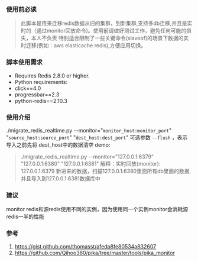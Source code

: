 ### 使用前必读
> 此脚本是用来迁移redis数据从旧的集群，到新集群,支持多db迁移,并且是实时的（通过monitor回放命令)。使用前请做好测试工作，避免任何可能的损失，本人不负责
特别适合限制了一些关键命令(slaveof)的场景下数据的实时迁移(例如：aws elasticache redis),方便应用切换。

### 脚本使用需求
* Requires Redis 2.8.0 or higher.
* Python requirements:
* click==4.0
* progressbar==2.3
* python-redis==2.10.3

### 使用介绍
./migrate_redis_realtime.py --monitor="`monitor_host:monitor_port`" "`source_host:source_port`" "`dest_host:dest_port`"
可选参数 `--flush` ，表示导入之前先将 dest_host中的数据清空
demo:
> ./migrate_redis_realtime.py --monitor="127.0.0.1:6379" "127.0.0.1:6380" "127.0.0.1:6381"
   解释：实时回放(monitor): 127.0.0.1:6379 新进来的数据，扫描127.0.0.1:6380里面所有db里面的数据,并且导入到127.0.0.1:6381数据库中

### 建议
  monitor redis和源redis使用不同的实例，因为使用同一个实例monitor会消耗源redis一半的性能

### 参考
1. https://gist.github.com/thomasst/afeda8fe80534a832607
2. https://github.com/Qihoo360/pika/tree/master/tools/pika_monitor 
